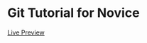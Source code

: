 # Git Tutorial for Novice

[Live Preview](https://shahbazhassan42000.github.io/mobile-computing-github-and-git-tutorial-for-novice)
